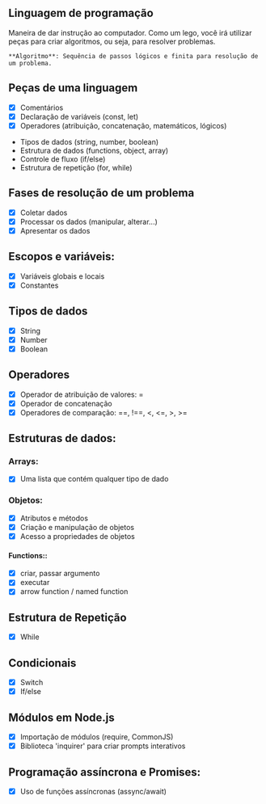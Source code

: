 ## Linguagem de programação

Maneira de dar instrução ao computador.
Como um lego, você irá utilizar peças para criar algoritmos, ou seja, para resolver problemas.

    **Algoritmo**: Sequência de passos lógicos e finita para resolução de um problema.

## Peças de uma linguagem

- [x] Comentários
- [x] Declaração de variáveis (const, let)
- [x] Operadores (atribuição, concatenação, matemáticos, lógicos)
- Tipos de dados (string, number, boolean)
- Estrutura de dados (functions, object, array)
- Controle de fluxo (if/else)
- Estrutura de repetição (for, while)

## Fases de resolução de um problema

- [x] Coletar dados
- [x] Processar os dados (manipular, alterar...)
- [x] Apresentar os dados

## Escopos e variáveis:

- [x] Variáveis globais e locais
- [x] Constantes

## Tipos de dados

- [x] String
- [x] Number
- [x] Boolean

## Operadores

- [x] Operador de atribuição de valores: =
- [x] Operador de concatenação
- [x] Operadores de comparação: ==, !==, <, <=, >, >=

## Estruturas de dados:

### Arrays:

- [x] Uma lista que contém qualquer tipo de dado

### Objetos:

- [x] Atributos e métodos
- [x] Criação e manipulação de objetos
- [x] Acesso a propriedades de objetos

#### Functions::

- [x] criar, passar argumento
- [x] executar
- [x] arrow function / named function

## Estrutura de Repetição

- [x] While

## Condicionais

- [x] Switch
- [x] If/else

## Módulos em Node.js

- [x] Importação de módulos (require, CommonJS)
- [x] Biblioteca 'inquirer' para criar prompts interativos

## Programação assíncrona e Promises:

- [x] Uso de funções assíncronas (assync/await)